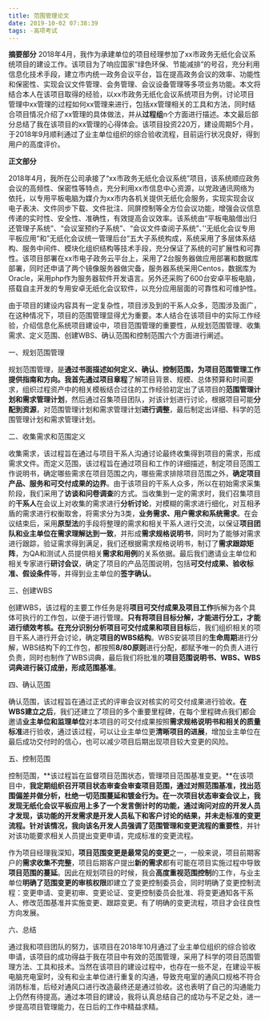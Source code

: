 ```yaml
---
title: 范围管理论文
date: 2019-10-02 07:38:39
tags: -高项考试
---
```


**摘要部分**
2018年4月，我作为承建单位的项目经理参加了xx市政务无纸化会议系统项目的建设工作。该项目为了响应国家“绿色环保、节能减排”的号召，充分利用信息化技术手段，建立市内统一政务会议平台，旨在提高政务会议的效率、功能性和保密性、实现会议文件管理、会务管理、会议设备管理等多项业务功能。本文将结合本人在该项目取得的经验，以xx市政务无纸化会议系统项目为例，讨论项目管理中xx管理的过程如何xx管理来进行，包括xx管理相关的工具和方法，同时结合项目情况介绍了xx管理的具体做法，并从**过程组**n个方面进行描述。本文最后部分总结了我在该项目的xx管理的心得体会。该项目投资220万，建设周期5个月，于2018年9月顺利通过了业主单位组织的综合验收流程，目前运行状况良好，得到用户的高度评价。

<!---more--->

**正文部分**

2018年4月，我所在公司承接了“xx市政务无纸化会议系统”项目，该系统顺应政务会议的高频性、保密性等特点，充分利用xx市信息中心资源，以党政通讯网络为依托，以专用平板电脑为媒介为xx市内各机关提供无纸化会服务，实现实现会议电子表决、文件同步下载、文件批注、同屏控制等全方位会议功能，增强会议信息传递的实时性、安全性、准确性，有效提高会议效率。该系统由“平板电脑借出归还管理子系统”、“会议室预约子系统”、“会议文件查阅子系统”、’‘无纸化会议专用平板应用“和”无纸化会议统一管理后台“五大子系统构成，系统采用了多层体系结构、服务中间件、模块化组织结构等技术手段，充分保证了系统的可扩展性和可靠性。该项目部署在xx市电子政务云平台上，采用了2台服务器做应用部署和数据库部署，同时还申请了两个镜像服务器做灾备，服务器系统采用Centos，数据库为Oracle，采用php作为服务器软件开发语言。另外还采购了600台安卓平板电脑，搭载自主开发的专用安卓无纸化会议软件，以充分应用层面的可靠性和可维护性。
    
由于项目的建设内容具有一定复杂性，项目涉及到的干系人众多，范围涉及面广，在这种情况下，项目的范围管理显得尤为重要。本人结合在该项目中的实际工作经验，介绍信息化系统项目建设中，项目范围管理的重要性，从规划范围管理、收集需求、定义范围、创建WBS、确认范围和控制范围六个方面进行阐述。
    

一、规划范围管理

规划范围管理，是**通过书面描述如何定义、确认、控制范围，为项目范围管理工作提供指南和方向。**我首先通过**项目章程**了解项目背景、规模、总体预算和时间要求，组织过程资产中的相关模板结合过往的工作经验初定出了该项目的**范围管理计划和需求管理计划**，然后通过召集项目团队，对该计划进行讨论，根据项目可能**分配到资源**，对范围管理计划和需求管理计划**进行调整**，最后制定出详细、科学的范围管理计划和需求管理计划。

二、收集需求和范围定义 

收集需求，该过程旨在通过与项目干系人沟通讨论最终收集得到项目的需求，形成需求文件。而定义范围，该过程旨在通过项目和工作的详细描述，制定项目范围工作说明书，确定哪些需求在项目范围之内，哪些需求排除项目范围之外，**确定项目产品、服务和可交付成果的边界**。由于该项目的干系人众多，所以在初始需求采集阶段，我们采用了**访谈和问卷调查**的方式。当收集到一定的需求时，我们召集项目的**干系人**在会议上对收集的需求进行**分析讨论**，对模糊的需求进行细化，对互相矛盾的需求进行权衡取舍，将需求分为3类，**业务需求、用户需求和系统需求**。在会议结束后，采用**原型法**的手段将整理的需求和相关干系人进行交流，以保证**项目团队和业主单位在需求理解达到一致**，并形成**需求规格说明书**，同时为了能够对需求进行跟踪，验证需求得到满足，我们还根据需求规格说明书，制订了**需求跟踪矩阵**，为QA和测试人员提供相关**需求和用例**的关系依据。最后我们邀请业主单位和相关专家进行**研讨会议**，确定了项目的产品范围说明，包括**可交付成果、验收标准、假设条件**等，并得到业主单位的**签字确认**。

三、创建WBS

创建WBS，该过程的主要工作任务是将**项目可交付成果及项目工作**拆解为各个具体可执行的工作包，以便于进行管理。**只有将项目目标分解，才能进行分工，才能进行绩效考核。**在充分识别分析项目**可交付成果和项目目标**后，我们组织相关的项目干系人进行开会讨论，确定**项目的WBS结构**。WBS安装项目的**生命周期**进行分解，WBS结构下的工作包，都按照**8/80原则**进行分配，都赋予唯一的负责人进行负责，同时也制作了WBS词典，最后我们将批准的**项目范围说明书、WBS、WBS词典进行装订成册，形成范围基准**。

四、确认范围

确认范围，该过程旨在通过正式的评审会议对核实的可交付成果进行验收。**在WBS建立之后**，我们还建立了项目的多个重要里程碑，在每个里程碑点我们都会邀请**业主单位和监理单位**对本项目的可交付成果按照**需求规格说明书和相关的质量标准**进行验收，通过该过程，可以让业主单位更**清晰项目的进展**，增加业主单位在最后成功交付时的信心，也可以减少项目后期出现项目较大变更的风险。

五、控制范围

控制范围，**该过程旨在监督项目范围状态，管理项目范围基准变更。**在该项目中，**我定期组织召开项目状态审查会审查项目范围，通过对照范围基准，找出范围偏差并做分析，杜绝一切范围蔓延和镀金行为。**在一次项目状态审查会议上，我发现无纸化会议平板应用上多了一个发言倒计时的功能，通过询问对应的开发人员才发现，该功能的开发需求是开发人员私下和客户讨论的结果，并未走标准的变更流程。针对该情况，我向该名开发人员**强调了范围管理和变更流程的重要性**，并针对该功能要求相关人员提出变更申请，完成标准的变更流程。

作为项目经理我深知，**项目范围变更是最常见的变更**之一，一般来说，项目前期客户的**需求收集不完整**，项目后期客户提出**新的需求**都有可能在项目实施过程中导致**项目范围的蔓延**。因此在规划项目的时候，我会**高度重视范围控制**的工作，与业主单位**明确了范围变更的审核权限**即建立了变更控制委员会，同时明确了变更控制流程：变更申请、变更初审、变更论证、变更控制委员会批准、将变更通知各干系人、修改范围基准并实施变更、跟踪变更。有了明确的变更流程，项目才会往良性方向发展。

六、总结

通过我和项目团队的努力，该项目在2018年10月通过了业主单位组织的综合验收申请，该项目的成功得益于我在项目中有效的范围管理，采用了科学的项目范围管理方法、工具和技术。当然在该项目的建设过程中，也存在一些不足，在建设平板电脑充电室时，没有和业主单位进行重复的沟通，导致充电室的通风口规格不符合消防标准，后经对通风口进行改造最终还是通过验收。这也表明了自己的沟通能力上仍然有待提高。通过本项目的建设，我将认真总结自己的成功与不足之处，进一步提高项目管理能力，在日后的工作中精益求精。

